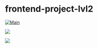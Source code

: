 # frontend-project-lvl2

[![Main](https://github.com/maletinchess/frontend-project-lvl2/workflows/Main/badge.svg)](https://github.com/maletinchess/frontend-project-lvl2/actions)

<a href="https://asciinema.org/a/kg1nw8dSE90C0zeScjYyHur4l?speed=3?autoplay=1" target="_blank"><img src="https://asciinema.org/a/kg1nw8dSE90C0zeScjYyHur4l.svg" /></a>

<a href="https://asciinema.org/a/qH3VdiDDSA9JjL9m2J5qH7maY?speed=3" target="_blank"><img src="https://asciinema.org/a/qH3VdiDDSA9JjL9m2J5qH7maY.svg" /></a>
